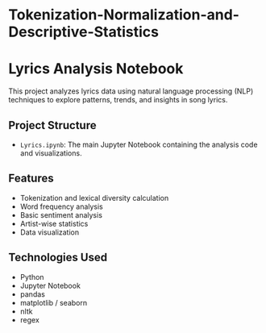 # Tokenization-Normalization-and-Descriptive-Statistics

# Lyrics Analysis Notebook

This project analyzes lyrics data using natural language processing (NLP) techniques to explore patterns, trends, and insights in song lyrics.

## Project Structure

- `Lyrics.ipynb`: The main Jupyter Notebook containing the analysis code and visualizations.

## Features

- Tokenization and lexical diversity calculation
- Word frequency analysis
- Basic sentiment analysis
- Artist-wise statistics
- Data visualization

## Technologies Used

- Python
- Jupyter Notebook
- pandas
- matplotlib / seaborn
- nltk
- regex

